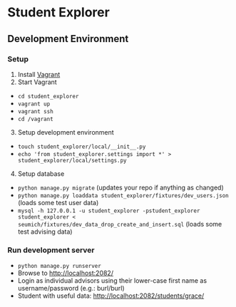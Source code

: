 # Student Explorer #

## Development Environment ##

### Setup ###
1. Install [Vagrant](https://www.vagrantup.com/)
2. Start Vagrant
  - `cd student_explorer`
  - `vagrant up`
  - `vagrant ssh`
  - `cd /vagrant`
3. Setup development environment
  - `touch student_explorer/local/__init__.py`
  - `echo 'from student_explorer.settings import *' > student_explorer/local/settings.py`
4. Setup database
  - `python manage.py migrate` (updates your repo if anything as changed)
  - `python manage.py loaddata student_explorer/fixtures/dev_users.json` (loads some test user data)
  - `mysql -h 127.0.0.1 -u student_explorer -pstudent_explorer student_explorer < seumich/fixtures/dev_data_drop_create_and_insert.sql` (loads some test advising data)

### Run development server ###
  - `python manage.py runserver`
  - Browse to [http://localhost:2082/](http://localhost:2082/)
  - Login as individual advisors using their lower-case first name as username/password (e.g.: burl/burl)
  - Student with useful data: [http://localhost:2082/students/grace/](http://localhost:2082/students/grace/)
